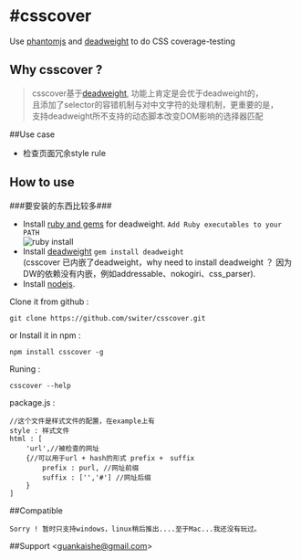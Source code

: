 #csscover
========

Use [phantomjs](https://github.com/ariya/phantomjs) and [deadweight](https://github.com/aanand/deadweight) to do CSS coverage-testing
## Why csscover ?
> csscover基于[deadweight](https://github.com/aanand/deadweight), 功能上肯定是会优于deadweight的，<br />
> 且添加了selector的容错机制与对中文字符的处理机制，更重要的是，<br />
> 支持deadweight所不支持的动态脚本改变DOM影响的选择器匹配

##Use case

- 检查页面冗余style rule</li>

How to use
---
###要安装的东西比较多###
*   Install [ruby and gems](http://rubyinstaller.org/) for deadweight. `Add Ruby executables to your PATH` <br />
    ![ruby install](https://raw.github.com/switer/resource/master/ruby_install.png)
*   Install [deadweight](https://github.com/aanand/deadweight) `gem install deadweight` <br />
    (csscover 已内嵌了deadweight，why need to install deadweight ？ 因为DW的依赖没有内嵌，例如addressable、nokogiri、css_parser).
*   Install [nodejs](http://nodejs.org).

Clone it from github :

    git clone https://github.com/switer/csscover.git

or Install it in npm :

    npm install csscover -g
    
Runing : 

    csscover --help
    
package.js :

    //这个文件是样式文件的配置，在example上有
    style : 样式文件
    html : [
        'url',//被检查的网址
        {//可以用于url + hash的形式 prefix +　suffix
            prefix : purl, //网址前缀
            suffix : ['','#'] //网址后缀
        }
    ]

##Compatible
    
    Sorry ! 暂时只支持windows，linux稍后推出....至于Mac...我还没有玩过。

##Support
  &lt;guankaishe@gmail.com&gt;


    
